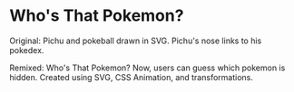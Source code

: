 Who's That Pokemon?
==================

Original: Pichu and pokeball drawn in SVG. Pichu's nose links to his pokedex.


Remixed: Who's That Pokemon? Now, users can guess which pokemon is hidden. Created using SVG, CSS Animation, and transformations.

